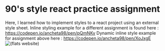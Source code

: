 # 90's style react practice assignment 
Here, I learned how to implement styles to a react project using an external style sheet.
Inline styling example for a different assignment is found here : https://codepen.io/ancheta98/pen/pQmNKv
Dynamic inline style example for assignment above here : https://codepen.io/ancheta98/pen/XoJxgE
![(flats website)](../assets/flats.png)